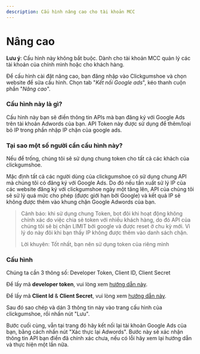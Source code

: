 ```yaml
---
description: Cấu hình nâng cao cho tài khoản MCC
---
```


# Nâng cao

**Lưu ý**: Cấu hình này không bắt buộc. Dành cho tài khoản MCC quản lý các tài khoản của chính mình hoặc cho khách hàng.

Để cấu hình cài đặt nâng cao, bạn đăng nhập vào Clickgumshoe và chọn website để sửa cấu hình. Chọn tab "_Kết nối Google ads_", kéo thanh cuộn phần "_Nâng cao_".

### Cấu hình này là gì?

Cấu hình này bạn sẽ điền thông tin APIs mà bạn đăng ký với Google Ads trên tài khoản Adwords của bạn. API Token này được sử dụng để thêm/loại bỏ IP trong phần nhập IP chặn của google ads. 

### Tại sao một số người cần cấu hình này?

Nếu để trống, chúng tôi sẽ sử dụng chung token cho tất cả các khách của clickgumshoe. 

Mặc định tất cả các người dùng của clickgumshoe có sử dụng chung API mà chúng tôi có đăng ký với Google Ads. Do đó nếu tần xuất sử lý IP của các website đăng ký với clickgumshoe ngày một tăng lên, API của chúng tôi sẽ sử lý quá mức cho phép \(được giới hạn bởi Google\) và kết quả IP sẽ không được thêm vào khung chặn Google Adwords của bạn.

> Cảnh báo: khi sử dụng chung Token, bot đôi khi hoạt động không chính xác do việc chia sẻ token với nhiều khách hàng, do đó API của chúng tôi sẽ bị chặn LIMIT bởi google và được reset ở chu kỳ mới. Vì lý do này đôi khi bạn thấy IP không được thêm vào danh sách chặn. 
>
> Lời khuyên: Tốt nhất, bạn nên sử dụng token của riêng mình

### Cấu hình

Chúng ta cần 3 thông số: Developer Token, Client ID, Client Secret

Để lấy mã **developer token**, vui lòng xem [hướng dẫn này](https://chongclicktac.com/huong-dan/dang-ky-lay-ma-developer-token-adwords-api/).

Để lấy mã **Client Id** & **Client Secret**, vui lòng xem [hướng dẫn này](https://chongclicktac.com/huong-dan/huong-dan-lay-client-id-va-client-secret-tu-google/).

Sau đó sao chép và dán 3 thông tin này vào trang cấu hình của clickgumshoe, rồi nhấn nút "Lưu".

Bước cuối cùng, vẫn tại trang đó hãy kết nối lại tài khoản Google Ads của bạn, bằng cách nhấn nút "Xác thực lại Adwords". Bước này sẽ xác nhận thông tin API bạn điền đã chính xác chưa, nếu có lỗi hãy xem lại hướng dẫn và thực hiện một lần nữa.

